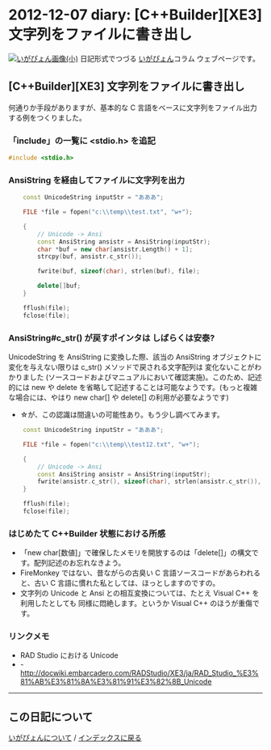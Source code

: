 2012-12-07 diary: [C++Builder][XE3] 文字列をファイルに書き出し
=====================================================================================================
[![いがぴょん画像(小)](https://igapyon.github.io/diary/images/iga200306s.jpg "いがぴょん")](https://igapyon.github.io/diary/memo/memoigapyon.html) 日記形式でつづる [いがぴょん](https://igapyon.github.io/diary/memo/memoigapyon.html)コラム ウェブページです。

## [C++Builder][XE3] 文字列をファイルに書き出し

何通りか手段がありますが、基本的な C 言語をベースに文字列をファイル出力する例をつくりました。


### 「include」の一覧に <stdio.h> を追記


```cpp
#include <stdio.h>
```



### AnsiString を経由してファイルに文字列を出力


```cpp
	const UnicodeString inputStr = "あああ";

	FILE *file = fopen("c:\\temp\\test.txt", "w+");

	{
		// Unicode -> Ansi
		const AnsiString ansistr = AnsiString(inputStr);
		char *buf = new char[ansistr.Length() + 1];
		strcpy(buf, ansistr.c_str());

		fwrite(buf, sizeof(char), strlen(buf), file);

		delete[]buf;
	}

	fflush(file);
	fclose(file);
```



### AnsiString#c_str() が戻すポインタは しばらくは安泰?

UnicodeString を AnsiString に変換した際、該当の AnsiString オブジェクトに変化を与えない限りは c_str() メソッドで戻される文字配列は 変化ないことがわかりました (ソースコードおよびマニュアルにおいて確認実施)。このため、記述的には new や delete を省略して記述することは可能なようです。(もっと複雑な場合には、やはり new char[] や delete[] の利用が必要なようです)
* ☆が、この認識は間違いの可能性あり。もう少し調べてみます。

```cpp
	const UnicodeString inputStr = "あああ";

	FILE *file = fopen("c:\\temp\\test12.txt", "w+");

	{
		// Unicode -> Ansi
		const AnsiString ansistr = AnsiString(inputStr);
		fwrite(ansistr.c_str(), sizeof(char), strlen(ansistr.c_str()), file);
	}

	fflush(file);
	fclose(file);
```



### はじめたて C++Builder 状態における所感

* 「new char[数値]」で確保したメモリを開放するのは「delete[]」の構文です。配列記述のお忘れなきよう。
* FireMonkey ではない、昔ながらの古臭い C 言語ソースコードがあらわれると、古い C 言語に慣れた私としては、ほっとしますのですの。
* 文字列の Unicode と Ansi との相互変換については、たとえ Visual C++ を利用したとしても 同様に悶絶します。というか Visual C++ のほうが重傷です。


### リンクメモ

* RAD Studio における Unicode
* -http://docwiki.embarcadero.com/RADStudio/XE3/ja/RAD_Studio_%E3%81%AB%E3%81%8A%E3%81%91%E3%82%8B_Unicode



----------------------------------------------------------------------------------------------------

## この日記について
[いがぴょんについて](http://www.igapyon.jp/igapyon/diary/memo/memoigapyon.html) / [インデックスに戻る](https://igapyon.github.io/diary/idxall.html)
